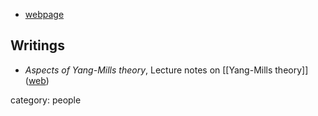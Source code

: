 

* [webpage](http://www.damtp.cam.ac.uk/people/j.m.evans/)

## Writings

* _Aspects of Yang-Mills theory_, Lecture notes on [[Yang-Mills theory]] ([web](http://www.homepages.ucl.ac.uk/~ucahjde/yangmills.htm))

category: people
